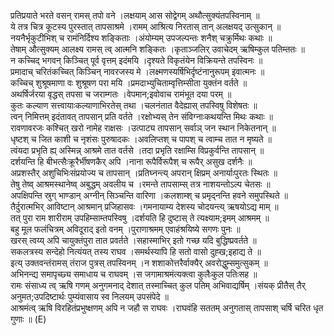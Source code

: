 

  
प्रतिप्रयाते भरते वसन् रामस् तपो वने ।लक्षयाम् आस सोद्वेगम् अथौत्सुक्यंतपस्विनाम्  ॥   
ये तत्र चित्र कूटस्य पुरस्तात् तापसाश्रमे ।रामम् आश्रित्य निरतास् तान् अलक्षयद् उत्सुकान्  ॥   
नयनैर्भृकुटीभिश् च रामंनिर्दिश्य शङ्किताः ।अंयोम्यम् उपजल्पन्तः शनैश् चक्रुर्मिथः कथाः  ॥   
तेषाम् औत्सुक्यम् आलक्ष्य रामस् त्व् आत्मनि शङ्कितः ।कृताञ्जलिर् उवाचेदम् ऋषिम्कुल पतिम्ततः  ॥   
न कच्चिद् भगवन् किञ्चित् पूर्व वृत्तम् इदंमयि ।दृश्यते विकृतंयेन विक्रियन्ते तपस्विनः  ॥   
प्रमादाच् चरितंकच्चित् किञ्चिन् नावरजस्य मे ।लक्ष्मणस्यर्षिभिर्दृष्टंनानुरूपम् इवात्मनः  ॥   
कच्चिच् शुश्रूषमाणा वः शुश्रूषण परा मयि ।प्रमदाभ्युचिताम्वृत्तिम्सीता युक्तंन वर्तते  ॥   
अथर्षिर्जरया वृद्धस् तपसा च जराम्गतः ।वेपमान;इवोवाच रामंभूत दया परम्  ॥   
कुतः कल्याण सत्त्वायाःकल्याणाभिरतेस् तथा ।चलनंतात वैदेह्यास् तपस्विषु विशेषतः  ॥   
त्वन् निमित्तम् इदंतावत् तापसान् प्रति वर्तते ।रक्षोभ्यस् तेन संविग्नाःकथयन्ति मिथः कथाः  ॥   
रावणावरजः कश्चित् खरो नामेह राक्षसः ।उत्पाट्य तापसान् सर्वाञ् जन स्थान निकेतनान्  ॥   
धृष्टश् च जित काशी च नृशंसः पुरुषादकः ।अवलिप्तश् च पापश् च त्वाम्च तात न मृष्यते  ॥   
त्वंयदा प्रभृति ह्य् अस्मिन्न् आश्रमे तात वर्तसे ।तदा प्रभृति रक्षाम्सि विप्रकुर्वन्ति तापसान्  ॥   
दर्शयन्ति हि बीभत्सैःक्रूरैर्भीषणकैर् अपि ।नाना रूपैर्विरूपैश् च रूपैर् असुख दर्शनैः  ॥   
अप्रशस्तैर् अशुचिभिःसंप्रयोज्य च तापसान् ।प्रतिघ्नन्त्य् अपरान् क्षिप्रम् अनार्याःपुरतः स्थितः  ॥   
तेषु तेष्व् आश्रमस्थानेष्व् अबुद्धम् अवलीय च ।रमन्ते तापसाम्स् तत्र नाशयन्तोऽल्प चेतसः  ॥   
अपक्षिपन्ति स्रुग् भाण्डान् अग्नीन् सिञ्चन्ति वारिणा ।कलशाम्श् च प्रमृद्नन्ति हवने समुपस्थिते  ॥   
तैर्दुरात्मभिर् आविष्टान् आश्रमान् प्रजिहासवः ।गमनायाम्य देशस्य चोदयन्त्य् ऋषयोऽद्य माम्  ॥   
तत् पुरा राम शारीराम् उपहिम्साम्तपस्विषु ।दर्शयति हि दुष्टास् ते त्यक्ष्याम;इमम् आश्रमम्  ॥   
बहु मूल फलंचित्रम् अविदूराद् इतो वनम् ।पुराणाश्रमम् एवाहंश्रयिष्ये सगणः पुनः  ॥   
खरस् त्वय्य् अपि चायुक्तंपुरा तात प्रवर्तते ।सहास्माभिर् इतो गच्छ यदि बुद्धिष्प्रवर्तते  ॥   
सकलत्रस्य सन्देहो नित्यंयत् तस्य राघव ।समर्थस्यापि हि सतो वासो दुह्ख;इहाद्य ते  ॥   
इत्य् उक्तवन्तंरामस् तंराज पुत्रस् तपस्विनम् ।न शशाकोत्तरैर्वाक्यैर् अवरोद्धुम्समुत्सुकम्  ॥   
अभिनन्द्य समापृच्छ्य समाधाय च राघवम् ।स जगामाश्रमंत्यक्त्वा कुलैःकुल पतिःसह  ॥   
रामः संसाध्य त्व् ऋषि गणम् अनुगमनाद् देशात् तस्माच्चित् कुल पतिम् अभिवाद्यर्षिम् ।संयक् प्रीतैस् तैर् अनुमत;उपदिष्टार्थः पुम्यंवासाय स्व निलयम् उपसंपेदे  ॥   
आश्रमंत्व् ऋषि विरहितंप्रभुष्क्षणम् अपि न जहौ स राघवः ।राघवंहि सततम् अनुगतास् तापसाश् चर्षि चरित धृत गुणाः  ॥ (E)  
